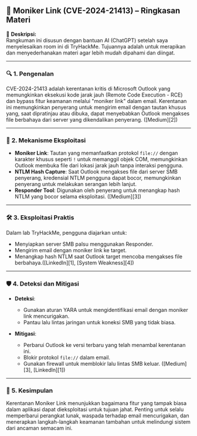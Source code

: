 ## 📘 **Moniker Link (CVE-2024-21413) – Ringkasan Materi**

📝 **Deskripsi:**  
Rangkuman ini disusun dengan bantuan AI (ChatGPT) setelah saya menyelesaikan room ini di TryHackMe. Tujuannya adalah untuk merapikan dan menyederhanakan materi agar lebih mudah dipahami dan diingat.

---

### 🔍 **1. Pengenalan**

CVE-2024-21413 adalah kerentanan kritis di Microsoft Outlook yang memungkinkan eksekusi kode jarak jauh (Remote Code Execution - RCE) dan bypass fitur keamanan melalui "moniker link" dalam email. Kerentanan ini memungkinkan penyerang untuk mengirim email dengan tautan khusus yang, saat dipratinjau atau dibuka, dapat menyebabkan Outlook mengakses file berbahaya dari server yang dikendalikan penyerang. ([Medium][2])

---

### 🧠 **2. Mekanisme Eksploitasi**

* **Moniker Link**: Tautan yang memanfaatkan protokol `file://` dengan karakter khusus seperti `!` untuk memanggil objek COM, memungkinkan Outlook membuka file dari lokasi jarak jauh tanpa interaksi pengguna.
* **NTLM Hash Capture**: Saat Outlook mengakses file dari server SMB penyerang, kredensial NTLM pengguna dapat bocor, memungkinkan penyerang untuk melakukan serangan lebih lanjut.
* **Responder Tool**: Digunakan oleh penyerang untuk menangkap hash NTLM yang bocor selama eksploitasi. ([Medium][3])

---

### 🛠️ **3. Eksploitasi Praktis**

Dalam lab TryHackMe, pengguna diajarkan untuk:

* Menyiapkan server SMB palsu menggunakan Responder.
* Mengirim email dengan moniker link ke target.
* Menangkap hash NTLM saat Outlook target mencoba mengakses file berbahaya.([LinkedIn][1], [System Weakness][4])

---

### 🛡️ **4. Deteksi dan Mitigasi**

* **Deteksi**:

  * Gunakan aturan YARA untuk mengidentifikasi email dengan moniker link mencurigakan.
  * Pantau lalu lintas jaringan untuk koneksi SMB yang tidak biasa.
* **Mitigasi**:

  * Perbarui Outlook ke versi terbaru yang telah menambal kerentanan ini.
  * Blokir protokol `file://` dalam email.
  * Gunakan firewall untuk memblokir lalu lintas SMB keluar. ([Medium][3], [LinkedIn][1])

---

### 📌 **5. Kesimpulan**

Kerentanan Moniker Link menunjukkan bagaimana fitur yang tampak biasa dalam aplikasi dapat dieksploitasi untuk tujuan jahat. Penting untuk selalu memperbarui perangkat lunak, waspada terhadap email mencurigakan, dan menerapkan langkah-langkah keamanan tambahan untuk melindungi sistem dari ancaman semacam ini.
